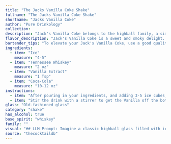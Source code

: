```yaml
---
title: "The Jacks Vanilla Coke Shake"
fullname: "The Jacks Vanilla Coke Shake"
shortname: "Jacks Vanilla Coke"
author: "Pure Drinkology"
collection:
description: "Jack's Vanilla Coke belongs to the highball family, a simple yet elegant combination of spirits and a mixer.  This riff on the classic Whiskey Coke introduces a touch of sweetness and vanilla complexity, likely born from a desire to elevate the classic drink. "
flavor_description: "Jack's Vanilla Coke is a sweet and smoky delight.  The Tennessee whiskey provides a smooth, slightly spicy base, while the vanilla extract adds a warm, comforting sweetness.  The Coca-Cola balances everything out with a refreshing, effervescent bite, creating a harmonious blend of flavors.  The overall experience is reminiscent of a classic whiskey and coke, but with a subtle vanilla twist that elevates it to a new level of sophistication. "
bartender_tips: "To elevate your Jack's Vanilla Coke, use a good quality Tennessee Whiskey. For a smoother vanilla note, use a high-quality extract.  Chill the Coca-Cola beforehand for a crisp, refreshing drink.  A dash of Angostura bitters adds complexity.  Don't over-shake, you want a gentle mix, not a foamy mess.  Serve over ice, garnished with a cherry or orange peel for that classic touch. "
ingredients:
  - item: "Ice"
    measure: "4-5"
  - item: "Tennessee Whiskey"
    measure: "2 oz"
  - item: "Vanilla Extract"
    measure: "1 Tsp"
  - item: "Coca-Cola"
    measure: "10-12 oz"
instructions:
  - item: "After pouring in your ingredients, and adding 3-5 ice cubes, according to taste."
  - item: "Stir the drink with a stirrer to get the Vanilla off the bottom."
glass: "Old-fashioned glass"
category: "shake"
has_alcohol: true
base_spirit: "whiskey"
family: ""
visual: "## LLM Prompt: Imagine a classic highball glass filled with ice, the cubes gleaming like tiny diamonds.  The glass is filled with a deep amber liquid, the color of rich caramel, with a faint, swirling haze of vanilla. Tiny bubbles rise from the depths of the drink, creating a gentle effervescence.  The surface is crowned with a dark, rich cola, almost black, with a few stray bubbles clinging to the side of the glass. The aroma is a tantalizing blend of smoky whiskey, sweet vanilla, and the crisp bite of cola.  Describe this visually appealing cocktail in detail, highlighting its color, texture, and the overall impression it gives off. "
source: "thecocktaildb"
---
```


